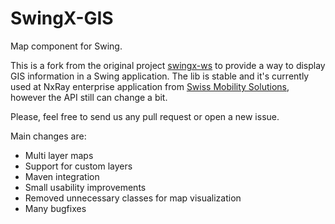 SwingX-GIS
==========

Map component for Swing.

This is a fork from the original project [swingx-ws](https://java.net/projects/swingx-ws) to provide a way to display GIS
information in a Swing application. The lib is stable and it's currently used at NxRay enterprise
application from [Swiss Mobility Solutions](http://www.swissmobilitysolutions.com), however the API still can change a
bit.

Please, feel free to send us any pull request or open a new issue.

Main changes are:
* Multi layer maps
* Support for custom layers
* Maven integration
* Small usability improvements
* Removed unnecessary classes for map visualization
* Many bugfixes